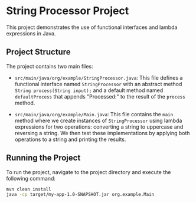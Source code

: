# String Processor Project

This project demonstrates the use of functional interfaces and lambda expressions in Java.

## Project Structure

The project contains two main files:

- `src/main/java/org/example/StringProcessor.java`: This file defines a functional interface named `StringProcessor` with an abstract method `String process(String input);` and a default method named `defaultProcess` that appends "Processed:" to the result of the `process` method.

- `src/main/java/org/example/Main.java`: This file contains the `main` method where we create instances of `StringProcessor` using lambda expressions for two operations: converting a string to uppercase and reversing a string. We then test these implementations by applying both operations to a string and printing the results.

## Running the Project

To run the project, navigate to the project directory and execute the following command:

```bash
mvn clean install
java -cp target/my-app-1.0-SNAPSHOT.jar org.example.Main